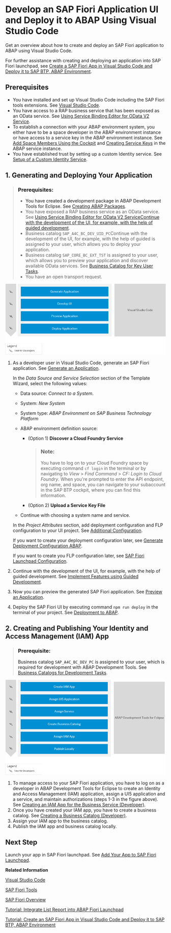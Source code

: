 <!-- loio97df0a6022a14ce180440d6fae1dd3cd -->

# Develop an SAP Fiori Application UI and Deploy it to ABAP Using Visual Studio Code

Get an overview about how to create and deploy an SAP Fiori application to ABAP using Visual Studio Code.

For further assistance with creating and deploying an application into SAP Fiori launchpad, see [Create a SAP Fiori App in Visual Studio Code and Deploy it to SAP BTP, ABAP Environment](https://developers.sap.com/tutorials/abap-environment-vs-code.html).



<a name="loio97df0a6022a14ce180440d6fae1dd3cd__section_is5_ctb_b5b"/>

## Prerequisites

-   You have installed and set up Visual Studio Code including the SAP Fiori tools extensions. See [Visual Studio Code](https://help.sap.com/viewer/17d50220bcd848aa854c9c182d65b699/Latest/en-US/17efa217f7f34a9eba53d7b209ca4280.html).
-   You have access to a RAP business service that has been exposed as an OData service. See [Using Service Binding Editor for OData V2 Service](https://help.sap.com/viewer/923180ddb98240829d935862025004d6/Cloud/en-US/81dc788fbda74883bd775a4036fa4b67.html).
-   To establish a connection with your ABAP environment system, you either have to be a space developer in the ABAP environment instance or have access to a service key in the ABAP environment instance. See [Add Space Members Using the Cockpit](https://help.sap.com/viewer/65de2977205c403bbc107264b8eccf4b/Cloud/en-US/81d0b4dcfbc84016b6b3c1465d4272f4.html) and [Creating Service Keys](https://help.sap.com/products/BTP/65de2977205c403bbc107264b8eccf4b/4514a14ab6424d9f84f1b8650df609ce.html?version=Cloud) in the ABAP service instance.
-   You have established trust by setting up a custom Identity service. See [Setup of a Custom Identity Service](https://help.sap.com/viewer/65de2977205c403bbc107264b8eccf4b/Cloud/en-US/550251abaf49432bbaa65147b65a1f39.html).



<a name="loio97df0a6022a14ce180440d6fae1dd3cd__section_dvd_t3k_hmb"/>

## 1. Generating and Deploying Your Application

> ### Prerequisites:  
> -   You have created a development package in ABAP Development Tools for Eclipse. See [Creating ABAP Packages](https://help.sap.com/viewer/5371047f1273405bb46725a417f95433/Cloud/en-US/d33ab697df394140874519c8c066ea82.html).
> -   You have exposed a RAP business service as an OData service. See [Using Service Binding Editor for OData V2 ServiceContinue with the development of the UI, for example, with the help of guided development](https://help.sap.com/viewer/923180ddb98240829d935862025004d6/Cloud/en-US/81dc788fbda74883bd775a4036fa4b67.html).
> -   Business catalog `SAP_A4C_BC_DEV_UID_PC`Continue with the development of the UI, for example, with the help of guided is assigned to your user, which allows you to deploy your application.
> -   Business catalog `SAP_CORE_BC_EXT_TST` is assigned to your user, which allows you to preview your application and discover available OData services. See [Business Catalog for Key User Tasks](../50-administration-and-ops/business-catalog-for-key-user-tasks-65b70bf.md).
> -   You have an open transport request.

![](images/VS_Code_Deploy_to_ABAP_20a9f0b.png)

1.  As a developer user in Visual Studio Code, generate an SAP Fiori application. See [Generate an Application](https://help.sap.com/viewer/17d50220bcd848aa854c9c182d65b699/Latest/en-US/db44d45051794d778f1dd50def0fa267.html).

    In the *Data Source and Service Selection* section of the Template Wizard, select the following values:

    -   Data source: *Connect to a System*.
    -   System: *New System*
    -   System type: *ABAP Environment on SAP Business Technology Platform*
    -   ABAP environment definition source:
        -   \(Option 1\) **Discover a Cloud Foundry Service** 

            > ### Note:  
            > You have to log on to your Cloud Foundry space by executing command `cf login` in the terminal or by navigating to *View* \> *Find Command* \> *CF: Login to Cloud Foundry*. When you're prompted to enter the API endpoint, org name, and space, you can navigate to your subaccount in the SAP BTP cockpit, where you can find this information.

        -   \(Option 2\) **Upload a Service Key File**

    -   Continue with choosing a system name and service.

    In the *Project Attributes* section, add deployment configuration and FLP configuration to your UI project. See [Additional Configuration](https://help.sap.com/viewer/17d50220bcd848aa854c9c182d65b699/Latest/en-US/9bea64e63b824261932d90037ce3c5ae.html).

    If you want to create your deployment configuration later, see [Generate Deployment Configuration ABAP](https://help.sap.com/viewer/17d50220bcd848aa854c9c182d65b699/Latest/en-US/c06b9cbb3f3641aabfe3a5d199e855a0.html).

    If you want to create you FLP configuration later, see [SAP Fiori Launchpad Configuration](https://help.sap.com/viewer/17d50220bcd848aa854c9c182d65b699/Latest/en-US/bc3cb890dbb84d51ae80394821ce4990.html).

2.  Continue with the development of the UI, for example, with the help of guided development. See [Implement Features using Guided Development](https://help.sap.com/viewer/17d50220bcd848aa854c9c182d65b699/Latest/en-US/0c9e518ecf704b2f80a2bed0eaca60ae.html).
3.  Now you can preview the generated SAP Fiori application. See [Preview an Application](https://help.sap.com/viewer/17d50220bcd848aa854c9c182d65b699/Latest/en-US/b962685bdf9246f6bced1d1cc1d9ba1c.html).
4.  Deploy the SAP Fiori UI by executing command `npm run deploy` in the terminal of your project. See [Deployment to ABAP](https://help.sap.com/docs/SAP_FIORI_tools/17d50220bcd848aa854c9c182d65b699/607014e278d941fda4440f92f4a324a6.html#deployment-to-abap).



<a name="loio97df0a6022a14ce180440d6fae1dd3cd__section_ggf_mjk_hmb"/>

## 2. Creating and Publishing Your Identity and Access Management \(IAM\) App

> ### Prerequisite:  
> Business catalog `SAP_A4C_BC_DEV_PC` is assigned to your user, which is required for development with ABAP Development Tools. See [Business Catalogs for Development Tasks](../50-administration-and-ops/business-catalogs-for-development-tasks-a9f4278.md).

![](images/Custom_UI_Using_BAS_Step_3_3aa2ba1.png)

1.  To manage access to your SAP Fiori application, you have to log on as a developer in ABAP Development Tools for Eclipse to create an Identity and Access Management \(IAM\) application, assign a UI5 application and a service, and maintain authorizations \(steps 1-3 in the figure above\). See [Creating an IAM App for the Business Service \(Developer\)](https://help.sap.com/viewer/65de2977205c403bbc107264b8eccf4b/Cloud/en-US/2a2ddf967a704a878ee975f44630f71d.html).
2.  Once you have created your IAM app, you have to create a business catalog. See [Creating a Business Catalog \(Developer\)](https://help.sap.com/viewer/65de2977205c403bbc107264b8eccf4b/Cloud/en-US/42c6a55947fe4bc89bd63b0f50b54c8a.html).
3.  Assign your IAM app to the business catalog.
4.  Publish the IAM app and business catalog locally.



<a name="loio97df0a6022a14ce180440d6fae1dd3cd__section_yhp_d4g_dqb"/>

## Next Step

Launch your app in SAP Fiori launchpad. See [Add Your App to SAP Fiori Launchpad](add-your-app-to-sap-fiori-launchpad-ea41912.md).

**Related Information**  


[Visual Studio Code](https://help.sap.com/docs/SAP_FIORI_tools/17d50220bcd848aa854c9c182d65b699/17efa217f7f34a9eba53d7b209ca4280.html)

[SAP Fiori Tools](https://help.sap.com/viewer/product/SAP_FIORI_tools/Latest/en-US)

[SAP Fiori Overview](https://help.sap.com/viewer/product/SAP_FIORI_OVERVIEW/5_OVERVIEW/en-US?task=discover_task)

[Tutorial: Integrate List Report into ABAP Fiori Launchpad](https://developers.sap.com/tutorials/abap-environment-abap-flp.html)

[Tutorial: Create an SAP Fiori App in Visual Studio Code and Deploy it to SAP BTP, ABAP Environment](https://developers.sap.com/tutorials/abap-environment-vs-code.html)

